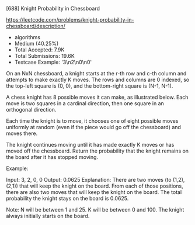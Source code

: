[688] Knight Probability in Chessboard  

https://leetcode.com/problems/knight-probability-in-chessboard/description/

* algorithms
* Medium (40.25%)
* Total Accepted:    7.9K
* Total Submissions: 19.6K
* Testcase Example:  '3\n2\n0\n0'


On an NxN chessboard, a knight starts at the r-th row and c-th column and attempts to make exactly K moves.  The rows and columns are 0 indexed, so the top-left square is (0, 0), and the bottom-right square is (N-1, N-1).



A chess knight has 8 possible moves it can make, as illustrated below.  Each move is two squares in a cardinal direction, then one square in an orthogonal direction.





Each time the knight is to move, it chooses one of eight possible moves uniformly at random (even if the piece would go off the chessboard) and moves there.



The knight continues moving until it has made exactly K moves or has moved off the chessboard.  Return the probability that the knight remains on the board after it has stopped moving.


Example:

Input: 3, 2, 0, 0
Output: 0.0625
Explanation: There are two moves (to (1,2), (2,1)) that will keep the knight on the board.
From each of those positions, there are also two moves that will keep the knight on the board.
The total probability the knight stays on the board is 0.0625.



Note:
N will be between 1 and 25.
K will be between 0 and 100.
The knight always initially starts on the board.

